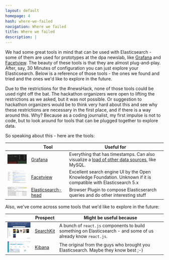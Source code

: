 ```yaml
---
layout: default
homepage: 4
hash: where-we-failed
navigation: Where we failed
title: Where we failed
description: |
---
```


We had some great tools in mind that can be used with Elasticsearch - some of them are used for prototypes at the dpa newslab, like [Grafana](https://grafana.com/) and [Facetview](https://github.com/okfn/facetview). The beauty of these tools is that they are almost plug-and-play. After, say, 30 Minutes of configuration you can just explore your Elasticsearch. Below is a reference of those tools - the ones we found and tried and the ones we'd like to explore in the future.

Due to the restrictions for the #newsHack, none of those tools could be used right off the bat. The hackathon organizers were open to lifting the restrictions as we asked, but it was not possible. Or suggestion to hackathon organizers would be to think very hard about this and see why these restrictions are necessary in the first place, and if there is a way around this. Why? Because as a coding journalist, my first impulse is not to code, but to look around for tools that can be plugged together to explore data.

So speaking about this - here are the tools:


|   |Tool| Useful for |
| --- | ----------------------------------- | ------------ |
| <img src="img/Grafana.png" width="200px">  | [Grafana](https://grafana.com/)   | Everything that has timestamps. Can also visualize a [load of other data sources](http://docs.grafana.org/features/datasources/), like MySQL.|
| <img src="img/Facet_view.png" width="200px">   | [Facetview](https://github.com/okfn/facetview) | Excellent search engine UI by the Open Knowledge Foundation. Unknown if it is compatible with Elasticsearch 5.x |
| <img src="img/elasticsearch-head.png" width="200px">   | [Elasticsearch-head](https://github.com/mobz/elasticsearch-head) | Browser Plugin to compose Elasticserarch queries and do other interesting stuff |


Also, we've come across some tools that we'd like to explore in the future: 

|   |Prospect| Might be useful because |
| --- | ----------------------------------- | ------------ |
| <img src="img/Searchkit.png" width="200px">   | [SearchKit](http://www.searchkit.co/) | A bunch of `react.js` components to build something on Elasticsearch - and some of us already know `react.js`. |
| <img src="img/Kibana.png" width="200px">   | [Kibana](https://www.elastic.co/products/kibana) | The original from the guys who brought you Elasticsearch. Maybe they know best ;-) |


